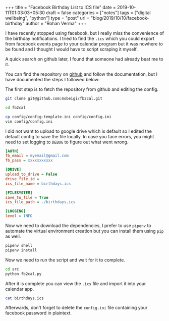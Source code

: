 +++
title = "Facebook Birthday List to ICS file"
date = 2019-10-11T01:03:03+05:30
draft = false
categories = ["notes"]
tags = ["digital wellbeing", "python"]
type = "post"
url = "blog/2019/10/10/facebook-birthday"
author = "Rohan Verma"
+++

I have recently stopped using facebook, but I really miss the convenience of 
the birthday notifications. I tried to find the `.ics` which you could
export from facebook events page to your calendar program
but it was nowhere to be found and I thought I would have to 
script scraping it myself.

A quick search on github later, I found that someone had already beat me to it.

You can find the repository on [github](https://github.com/mobeigi/fb2cal) and follow the documentation, but I 
have documented the steps I followed below:

The first step is to fetch the repository from github and editing the config.

```bash
git clone git@github.com:mobeigi/fb2cal.git

cd fb2cal

cp config/config-template.ini config/config.ini
vim config/config.ini
```

I did not want to upload to google drive which is default so I edited the default config
to save the file locally. In case you face errors, you might need to 
set logging to `DEBUG` to figure out what went wrong.

```ini
[AUTH]
fb_email = myemail@gmail.com
fb_pass = xxxxxxxxxxx

[DRIVE]
upload_to_drive = False
drive_file_id = 
ics_file_name = birthdays.ics

[FILESYSTEM]
save_to_file = True
ics_file_path = ./birthdays.ics

[LOGGING]
level = INFO
```

Now we need to download the dependencies, I prefer to use `pipenv` to automate
the virtual environment creation but you can install them using `pip` as well. 

```bash
pipenv shell
pipenv install
```

Now we need to run the script and wait for it to complete.

```bash
cd src
python fb2cal.py
```

After it is complete you can view the `.ics` file and import it into your 
calendar app.

```bash
cat birthdays.ics
```

Afterwards, don't forget to delete the `config.ini` file
containing your facebook password in plaintext.